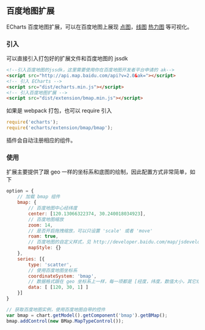 ## 百度地图扩展

ECharts 百度地图扩展，可以在百度地图上展现 [点图](http://echarts.baidu.com/option.html#series-scatter)，[线图](http://echarts.baidu.com/option.html#series-line) [热力图](http://echarts.baidu.com/option.html#series-heatmap) 等可视化。

<!--
下面链接 3.2.0 发布后有效

### 示例

[全国主要城市空气质量](http://echarts.baidu.com/demo.html#effectScatter-bmap)

[北京公交路线](http://echarts.baidu.com/demo.html#lines-bmap-bus)

[北京公交路线特效](http://echarts.baidu.com/demo.html#lines-bmap-effect)

[北京公交路线特效](http://echarts.baidu.com/demo.html#lines-bmap-effect)

[杭州热门步行路线](http://echarts.baidu.com/demo.html#heatmap-bmap)

-->

### 引入

可以直接引入打包好的扩展文件和百度地图的 jssdk

```html
<!--引入百度地图的jssdk，这里需要使用你在百度地图开发者平台申请的 ak-->
<script src="http://api.map.baidu.com/api?v=2.0&ak="></script>
<!-- 引入 ECharts -->
<script src="dist/echarts.min.js"></script>
<!-- 引入百度地图扩展 -->
<script src="dist/extension/bmap.min.js"></script>
```

如果是 webpack 打包，也可以 require 引入

```js
require('echarts');
require('echarts/extension/bmap/bmap');
```

插件会自动注册相应的组件。

### 使用

扩展主要提供了跟 geo 一样的坐标系和底图的绘制，因此配置方式非常简单，如下

```js
option = {
    // 加载 bmap 组件
    bmap: {
        // 百度地图中心经纬度
        center: [120.13066322374, 30.240018034923],
        // 百度地图缩放
        zoom: 14,
        // 是否开启拖拽缩放，可以只设置 'scale' 或者 'move'
        roam: true,
        // 百度地图的自定义样式，见 http://developer.baidu.com/map/jsdevelop-11.htm
        mapStyle: {}
    },
    series: [{
        type: 'scatter',
        // 使用百度地图坐标系
        coordinateSystem: 'bmap',
        // 数据格式跟在 geo 坐标系上一样，每一项都是 [经度，纬度，数值大小，其它维度...]
        data: [ [120, 30, 1] ]
    }]
}

// 获取百度地图实例，使用百度地图自带的控件
var bmap = chart.getModel().getComponent('bmap').getBMap();
bmap.addControl(new BMap.MapTypeControl());
```


